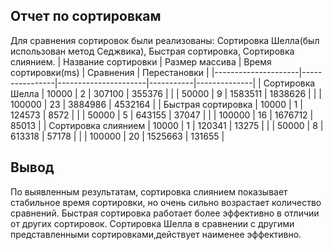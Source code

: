 ## Отчет по сортировкам
Для сравнения сортировок были реализованы: Сортировка Шелла(был использован метод Седжвика), Быстрая сортировка, Сортировка слиянием.
| Название сортировки | Размер массива | Время сортировки(ms) | Сравнения | Перестановки |
|---------------------|----------------|----------------------|-----------|--------------|
| Сортировка Шелла    | 10000          | 2                    | 307100    | 355376       |
|                     | 50000          | 9                    | 1583511   | 1838626      |
|                     | 100000         | 23                   | 3884986   | 4532164      |
| Быстрая сортировка  | 10000          | 1                    | 124573    | 8572         |
|                     | 50000          | 5                    | 643155    | 37047        |
|                     | 100000         | 16                   | 1676712   | 85013        |
| Сортировка слиянием | 10000          | 1                    | 120341    | 13275        |
|                     | 50000          | 8                    | 613318    | 57178        |
|                     | 100000         | 20                   | 1525663   | 131655       |
## Вывод
По выявленным результатам, сортировка слиянием показывает стабильное время сортировки, но очень сильно возрастает количество сравнений.
Быстрая сортировка работает более эффективно в отличии от других сортировок.
Сортировка Шелла в сравнении с другими представленными сортировками,действует наименее эффективно.




